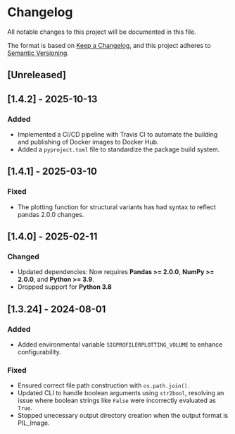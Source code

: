 # Changelog

All notable changes to this project will be documented in this file.

The format is based on [Keep a Changelog](https://keepachangelog.com/en/1.0.0/), and this project adheres to [Semantic Versioning](https://semver.org/spec/v2.0.0.html).

## [Unreleased]

## [1.4.2] - 2025-10-13

### Added
- Implemented a CI/CD pipeline with Travis CI to automate the building and publishing of Docker images to Docker Hub.
- Added a `pyproject.toml` file to standardize the package build system.

## [1.4.1] - 2025-03-10

### Fixed
- The plotting function for structural variants has had syntax to reflect pandas 2.0.0 changes.

## [1.4.0] - 2025-02-11

### Changed
- Updated dependencies: Now requires **Pandas >= 2.0.0**, **NumPy >= 2.0.0**, and **Python >= 3.9**.
- Dropped support for **Python 3.8**

## [1.3.24] - 2024-08-01

### Added
- Added environmental variable `SIGPROFILERPLOTTING_VOLUME` to enhance configurability.

### Fixed
- Ensured correct file path construction with `os.path.join()`.
- Updated CLI to handle boolean arguments using `str2bool`, resolving an issue where boolean strings like `False` were incorrectly evaluated as `True`.
- Stopped unecessary output directory creation when the output format is PIL_Image.
